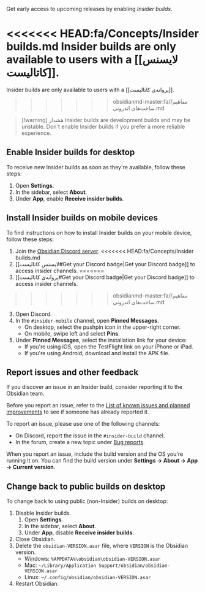 Get early access to upcoming releases by enabling _Insider builds_.

<<<<<<< HEAD:fa/Concepts/Insider builds.md
Insider builds are only available to users with a [[لایسنس کاتالیست]].
=======
Insider builds are only available to users with a [[پروانه‌ی کاتالیست]].
>>>>>>> obsidianmd-master:fa/مفاهیم/ساخت‌های اندرونی.md


> [!warning] هشدار
> Insider builds are development builds and may be unstable. Don't enable Insider builds if you prefer a more reliable experience.

## Enable Insider builds for desktop

To receive new Insider builds as soon as they're available, follow these steps:

1. Open **Settings**.
2. In the sidebar, select **About**.
3. Under **App**, enable **Receive insider builds**.

## Install Insider builds on mobile devices

To find instructions on how to install Insider builds on your mobile device, follow these steps:

1. Join the [Obsidian Discord server](https://discord.gg/veuWUTm).
<<<<<<< HEAD:fa/Concepts/Insider builds.md
2. [[لایسنس کاتالیست#Get your Discord badge|Get your Discord badge]] to access insider channels.
=======
2. [[پروانه‌ی کاتالیست#Get your Discord badge|Get your Discord badge]] to access insider channels.
>>>>>>> obsidianmd-master:fa/مفاهیم/ساخت‌های اندرونی.md
3. Open Discord.
4. In the `#insider-mobile` channel, open **Pinned Messages**.
   - On desktop, select the pushpin icon in the upper-right corner.
   - On mobile, swipe left and select **Pins**.
5. Under **Pinned Messages**, select the installation link for your device:
   - If you're using iOS, open the TestFlight link on your iPhone or iPad.
   - If you're using Android, download and install the APK file.

## Report issues and other feedback

If you discover an issue in an Insider build, consider reporting it to the Obsidian team.

Before you report an issue, refer to the [List of known issues and planned improvements](https://forum.obsidian.md/t/list-of-known-issues-and-planned-improvements/14286) to see if someone has already reported it.

To report an issue, please use one of the following channels:

- On Discord, report the issue in the `#insider-build` channel.
- In the forum, create a new topic under [Bug reports](https://forum.obsidian.md/c/bug-reports/7).

When you report an issue, include the build version and the OS you're running it on. You can find the build version under **Settings → About → App → Current version**.

## Change back to public builds on desktop

To change back to using public (non-Insider) builds on desktop:

1. Disable Insider builds.
   1. Open **Settings**.
   2. In the sidebar, select **About**.
   3. Under **App**, disable **Receive insider builds**.
2. Close Obsidian.
3. Delete the `obsidian-VERSION.asar` file, where `VERSION` is the Obsidian version.
   - Windows: `%APPDATA%\obsidian\obsidian-VERSION.asar`
   - Mac: `~/Library/Application Support/obsidian/obsidian-VERSION.asar`
   - Linux: `~/.config/obsidian/obsidian-VERSION.asar`
4. Restart Obsidian.
